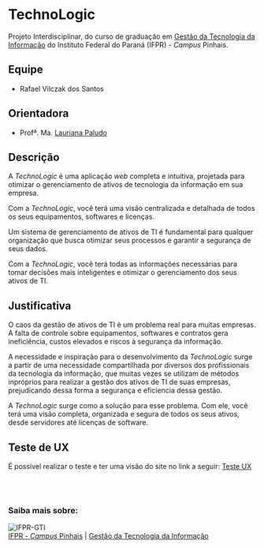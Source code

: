 # TechnoLogic

Projeto Interdisciplinar, do curso de graduação em [Gestão da Tecnologia da Informação](https://github.com/gti-ifpr) do Instituto Federal do Paraná (IFPR) - *Campus* Pinhais.

## Equipe
* Rafael Vilczak dos Santos

## Orientadora
* Profª. Ma. [Lauriana Paludo](https://github.com/lauriana)

## Descrição
A *TechnoLogic* é uma aplicação *web* completa e intuitiva, projetada para otimizar o gerenciamento de ativos de tecnologia da informação em sua empresa.

Com a *TechnoLogic*, você terá uma visão centralizada e detalhada de todos os seus equipamentos, softwares e licenças.

Um sistema de gerenciamento de ativos de TI é fundamental para qualquer organização que busca otimizar seus processos e garantir a segurança de seus dados.

Com a *TechnoLogic*, você terá todas as informações necessárias para tomar decisões mais inteligentes e otimizar o gerenciamento dos seus ativos de TI.

## Justificativa
O caos da gestão de ativos de TI é um problema real para muitas empresas. A falta de controle sobre equipamentos, softwares e contratos gera ineficiência, custos elevados e riscos à segurança da informação.

A necessidade e inspiração para o desenvolvimento da *TechnoLogic* surge a partir de uma necessidade compartilhada por diversos dos profissionais da tecnologia da informação, que muitas vezes se utilizam de métodos inpróprios para realizar a gestão dos ativos de TI de suas empresas, prejudicando dessa forma a segurança e eficiencia dessa gestão.

A *TechnoLogic* surge como a solução para esse problema. Com ele, você terá uma visão completa, organizada e segura de todos os seus ativos, desde servidores até licenças de software.

## Teste de UX
É possível realizar o teste e ter uma visão do site no link a seguir:
[Teste UX](https://app.quant-ux.com/#/test.html?h=a2aa10aLD1NtRSWw6z3GqP9SZ1oJe2UyHszPpFbBANJqW0F1BCaAQG7jBczC&ln=pt)

<br><br>

### Saiba mais sobre:

![IFPR-GTI](https://github.com/fernandacoelhodeandrade/Projeto-BonsaiGarden/assets/128326129/9f7c60f2-ee0d-43f2-8e56-8e61181496e5)
<br>
[IFPR - *Campus* Pinhais](https://ifpr.edu.br/pinhais/) | [Gestão da Tecnologia da Informação](https://ifpr.edu.br/pinhais/ifpr-pinhais/nossos-cursos/cursos-superiores/gti/)

